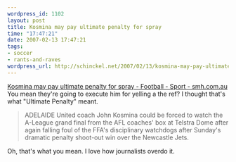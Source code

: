 ```yaml
--- 
wordpress_id: 1102
layout: post
title: Kosmina may pay ultimate penalty for spray
time: "17:47:21"
date: 2007-02-13 17:47:21
tags: 
- soccer
- rants-and-raves
wordpress_url: http://schinckel.net/2007/02/13/kosmina-may-pay-ultimate-penalty-for-spray/
---
```

[Kosmina may pay ultimate penalty for spray - Football - Sport - smh.com.au][1] You mean they're going to execute him for yelling a the ref? I thought that's what "Ultimate Penalty" meant. 

> ADELAIDE United coach John Kosmina could be forced to watch the A-League grand final from the AFL coaches' box at Telstra Dome after again falling foul of the FFA's disciplinary watchdogs after Sunday's dramatic penalty shoot-out win over the Newcastle Jets.

Oh, that's what you mean. I love how journalists overdo it. 

   [1]: http://www.smh.com.au/news/football/kosmina-may-pay-ultimate-penalty-for-spray/2007/02/12/1171128898571.html?s_cid=rss_smh

